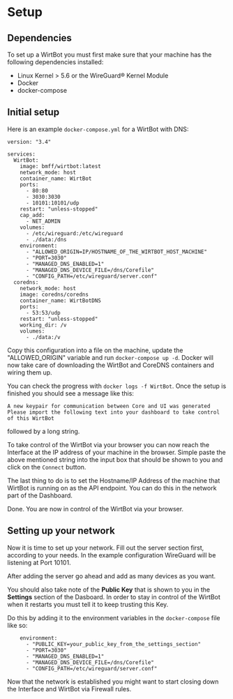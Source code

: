 # Setup

## Dependencies

To set up a WirtBot you must first make sure that your machine has the following dependencies installed:

- Linux Kernel > 5.6 or the WireGuard® Kernel Module
- Docker
- docker-compose

## Initial setup

Here is an example `docker-compose.yml` for a WirtBot with DNS:

```
version: "3.4"

services:
  WirtBot:
    image: bmff/wirtbot:latest
    network_mode: host
    container_name: WirtBot
    ports:
      - 80:80
      - 3030:3030
      - 10101:10101/udp
    restart: "unless-stopped"
    cap_add:
      - NET_ADMIN
    volumes:
      - /etc/wireguard:/etc/wireguard
      - ./data:/dns
    environment:
      - "ALLOWED_ORIGIN=IP/HOSTNAME_OF_THE_WIRTBOT_HOST_MACHINE"
      - "PORT=3030"
      - "MANAGED_DNS_ENABLED=1"
      - "MANAGED_DNS_DEVICE_FILE=/dns/Corefile"
      - "CONFIG_PATH=/etc/wireguard/server.conf"
  coredns:
    network_mode: host
    image: coredns/coredns
    container_name: WirtBotDNS
    ports:
      - 53:53/udp
    restart: "unless-stopped"
    working_dir: /v
    volumes:
      - ./data:/v
```

Copy this configuration into a file on the machine, update the "ALLOWED_ORIGIN" variable and run `docker-compose up -d`.
Docker will now take care of downloading the WirtBot and CoreDNS containers and wiring them up.

You can check the progress with `docker logs -f WirtBot`.
Once the setup is finished you should see a message like this:

```
A new keypair for communication between Core and UI was generated
Please import the following text into your dashboard to take control of this WirtBot
```

followed by a long string.

To take control of the WirtBot via your browser you can now reach the Interface at the IP address of your machine in the browser.
Simple paste the above mentioned string into the input box that should be shown to you and click on the `Connect` button.

The last thing to do is to set the Hostname/IP Address of the machine that WirtBot is running on as the API endpoint. You can do this in the network part of the Dashboard.

Done. You are now in control of the WirtBot via your browser.

## Setting up your network

Now it is time to set up your network. Fill out the server section first, according to your needs. In the example configuration WireGuard will be listening at Port 10101.

After adding the server go ahead and add as many devices as you want.

You should also take note of the **Public Key** that is shown to you in the **Settings** section of the Dasboard.
In order to stay in control of the WirtBot when it restarts you must tell it to keep trusting this Key.

Do this by adding it to the environment variables in the `docker-compose` file like so:

```
    environment:
      - "PUBLIC_KEY=your_public_key_from_the_settings_section"
      - "PORT=3030"
      - "MANAGED_DNS_ENABLED=1"
      - "MANAGED_DNS_DEVICE_FILE=/dns/Corefile"
      - "CONFIG_PATH=/etc/wireguard/server.conf"
```

Now that the network is established you might want to start closing down the Interface and WirtBot via Firewall rules.
